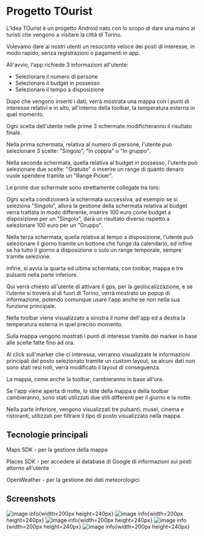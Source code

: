 <h1>Progetto TOurist</h1>

<p>
L'Idea TOurist è un progetto Android nato con lo scopo di dare una mano ai turisti che vengono a visitare la città di Torino.

Volevamo dare ai nostri utenti un resoconto veloce dei posti di interesse, in modo rapido, senza registrazioni o pagamenti in app.

All'avvio, l'app richiede 3 informazioni all'utente:
 - Selezionare il numero di persone
 - Selezionare il budget in possesso
 - Selezionare il tempo a disposizione
 
Dopo che vengono inseriti i dati, verrà mostrata una mappa con i punti di interesse relativi e in alto, all'interno della toolbar, la temperatura esterna in quel momento. 

Ogni scelta dell'utente nelle prime 3 schermate modificheranno il risultato finale.

Nella prima schermata, relativa al numero di persone, l'utente può selezionare 3 scelte: "Singolo", "In coppia" o "In gruppo".

Nella seconda schermata, quella relativa al budget in possesso, l'utente può selezionare due scelte: "Gratuito" o inserire un range di quanto denaro vuole spendere tramite un "Range Picker".

Le prime due schermate sono strettamente collegate tra loro:

Ogni scelta condizionerà la schermata successiva, ad esempio se si seleziona "Singolo", allora la gestione della schermata relativa al budget verrà trattata in modo differente, inserire 100 euro come budget a disposizione per un "Singolo", darà un risultato diverso rispetto a selezionare 100 euro per un "Gruppo".

Nella terza schermata, quella relativa al tempo a disposizione, l'utente può selezionare il giorno tramite un bottone che funge da calendario, ed infine se ha tutto il giorno a disposizione o solo un range temporale, sempre tramite selezione.

Infine, si avvia la quarta ed ultima schermata, con toolbar, mappa e tre pulsanti nella parte inferiore. 

Qui verrà chiesto all'utente di attivare il gps, per la geolocalizzazione, e se l'utente si troverà al di fuori di Torino, verrà mostrato un popup di informazione, potendo comunque usare l'app anche se non nella sua funzione principale.

Nella toolbar viene visualizzato a sinistra il nome dell'app ed a destra la temperatura esterna in quel preciso momento.

Sulla mappa vengono mostrati i punti di interesse tramite dei marker in base alle scelte fatte fino ad ora. 

Al click sull'marker che ci interessa, verranno visualizzate le informazioni principali del posto selezionato tramite un custom layout, se alcuni dati non sono stati resi noti, verrà modificato il layout di conseguenza.

La mappa, come anche la toolbar, cambieranno in base all'ora. 

Se l'app viene aperta di notte, lo stile della mappa e della toolbar cambieranno, sono stati utilizzati due stili differenti per il giorno e la notte.

Nella parte inferiore, vengono visualizzati tre pulsanti: musei, cinema e ristoranti, utilizzati per filtrare il tipo di posto visualizzato nella mappa.
</p>

<h2>Tecnologie principali</h2>

<p>
Maps SDK - per la gestione della mappa

Places SDK - per accedere al database di Google di informazioni sui posti attorno all'utente

OpenWeather - per la gestione dei dati meteorologici
</p>

<h2>Screenshots</h2>

![image info](screenshots/Splashscreen.jpg){width=200px height=240px}
![image info](screenshots/Group.jpg){width=200px height=240px}
![image info](screenshots/Budget.gif){width=200px height=240px}
![image info](screenshots/Time.gif){width=200px height=240px}
![image info](screenshots/MapAndPlaces.gif){width=200px height=240px}
